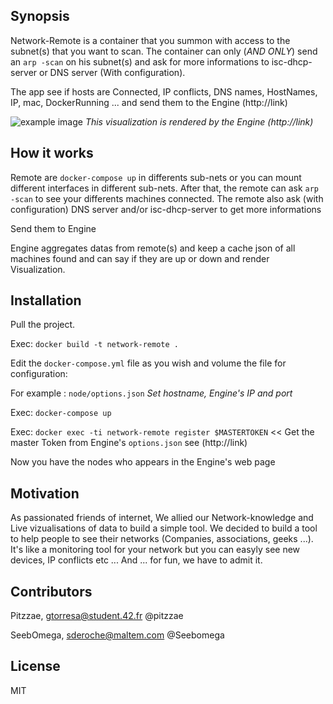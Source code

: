 [logo]: http://img15.hostingpics.net/pics/344966example.png "example"

## Synopsis

Network-Remote is a container that you summon with access to the subnet(s) that you want to scan.
The container can only (_AND ONLY_) send an `arp -scan` on his subnet(s) and ask for more informations to isc-dhcp-server or DNS server (With configuration).

The app see if hosts are Connected, IP conflicts, DNS names, HostNames, IP, mac, DockerRunning ... and send them to the Engine (http://link)

![example image][logo]
*This visualization is rendered by the Engine (http://link)*

## How it works

Remote are `docker-compose up` in differents sub-nets or you can mount different interfaces in different sub-nets.
After that, the remote can ask `arp -scan` to see your differents machines connected.
The remote also ask (with configuration) DNS server and/or isc-dhcp-server to get more informations

Send them to Engine

Engine aggregates datas from remote(s) and keep a cache json of all machines found and can say if they are up or down and render Visualization.


## Installation

Pull the project.

Exec: `docker build -t network-remote .`

Edit the `docker-compose.yml` file as you wish and volume the file for configuration:

For example : `node/options.json` *Set hostname, Engine's IP and port*

Exec: `docker-compose up`

Exec: `docker exec -ti network-remote register $MASTERTOKEN` << Get the master Token from Engine's `options.json` see (http://link)

Now you have the nodes who appears in the Engine's web page


## Motivation

As passionated friends of internet, 
We allied our Network-knowledge and Live vizualisations of data to build a simple tool.
We decided to build a tool to help people to see their networks (Companies, associations, geeks ...). 
It's like a monitoring tool for your network but you can easyly see new devices, IP conflicts etc ...
And ... for fun, we have to admit it.



## Contributors

Pitzzae, gtorresa@student.42.fr @pitzzae

SeebOmega, sderoche@maltem.com  @Seebomega


## License

MIT